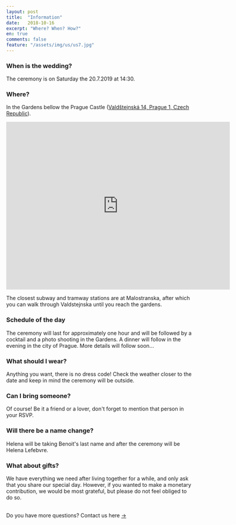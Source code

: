 ```yaml
---
layout: post
title:  "Information"
date:   2018-10-16
excerpt: "Where? When? How?"
en: true
comments: false
feature: "/assets/img/us/us7.jpg"
---
```


### When is the wedding?

The ceremony is on Saturday the 20.7.2019 at 14:30.

### Where?

In the Gardens bellow the Prague Castle (<a href="https://goo.gl/maps/5QXy6FHM8tR2">Valdštejnská 14, Prague 1, Czech Republic</a>).

<iframe src="https://www.google.com/maps/embed?pb=!1m18!1m12!1m3!1d2456.8966402713013!2d14.405383811518716!3d50.09093382200063!2m3!1f0!2f0!3f0!3m2!1i1024!2i768!4f13.1!3m3!1m2!1s0x0%3A0x81e732b40ce9ee51!2sGardens+below+Prague+Castle!5e0!3m2!1sen!2sfr!4v1549119562276" width="600" height="450" frameborder="0" style="border:0" allowfullscreen></iframe>

The closest subway and tramway stations are at Malostranska, after which you can walk through Valdstejnska until you reach the gardens.

### Schedule of the day

The ceremony will last for approximately one hour and will be followed by a
cocktail and a photo shooting in the Gardens. A dinner will follow in the
evening in the city of Prague. More details will follow soon...


### What should I wear?

Anything you want, there is no dress code! Check the weather closer to the date and keep in mind the ceremony will be outside. 

### Can I bring someone?

Of course! Be it a friend or a lover, don't forget to mention that person in
your RSVP.


### Will there be a name change?

Helena will be taking Benoit's last name and after the ceremony will be Helena Lefebvre.

### What about gifts?

We have everything we need after living together for a while, and only ask that you share our special day. However, if you wanted to make a monetary contribution, we would be most grateful, but please do not feel obliged to do so.


<br/>
Do you have more questions? Contact us here <a href="https://helena-benoit.github.io//contact-en/" class="btn zoombtn"> &rarr; </a> <br/>
